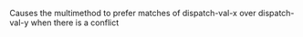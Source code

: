 Causes the multimethod to prefer matches of dispatch-val-x over dispatch-val-y when there is a conflict